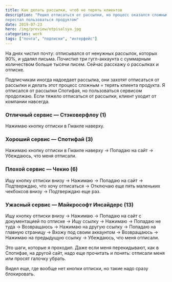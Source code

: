 ```yaml
---
title: Как делать рассылки, чтоб не терять клиентов
description: "Решил отписаться от рассылки, но процесс оказался сложным —
перестал пользоваться продуктом"
date: 2019-07-23
hero: /img/preview/otpisalsya.jpg
categories: work
tags: ["почта", "подписки", "интерфейс"]
---
```


На днях чистил почту: отписывался от ненужных рассылок, которых 90%, и удалял
письма. Почистил три гугл-аккаунта с суммарным количеством больше тысячи писем.
Сейчас расскажу о рассылках и отписке.

Подписчикам иногда надоедает рассылка, они захотят отписаться от рассылки и
делать этот процесс сложным = терять клиента продукта. Я отписался от рассылки
Спотифая, но пользоваться сервисом продолжаю. Если тяжело отписаться от
рассылки, клиент уходит от компании навсегда.

### Отличный сервис — Стэковерфлоу (1)

Нажимаю кнопку отписки в Гмаиле наверху.

### Хороший сервис — Спотифай (3)

Нажимаю кнопку отписки в Гмаиле наверху → Попадаю на сайт → Убеждаюсь, что меня
отписали.

### Плохой сервис — Чекио (6)

Ищу кнопку отписки внизу → Нажимаю → Попадаю на сайт → Подтверждаю, что хочу
отписаться → Отключаю еще пять маленьких чекбоксов внизу → Подтверждаю еще раз.

### Ужасный сервис — Майкрософт Инсайдерс (13)

Ищу кнопку отписки внизу → Нажимаю → Попадаю на сайт с документацией по отписке
→ Ищу ссылку → Нажимаю → Попадаю не туда → Возвращаюсь → Нажимаю на другую
ссылку → Попадаю на главную страницу → Вхожу под своим аккаунтом → Возвращаюсь
→ Нажимаю на предыдущую ссылку → Убеждаюсь, что меня отписали.

Это шаги, которые я проходил. Даже если меня перекидывают, как в Спотифае, на
другой сайт, надо еще прочитать и понять: отписали меня или просят галочку
убрать.

Видел еще, где вообще нет кнопки отписки, но такие надо сразу блокировать.
